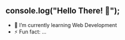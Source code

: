 ## console.log("__Hello There! :wave:__");

- 🌱 I’m currently learning Web Development
- ⚡ Fun fact: ...
